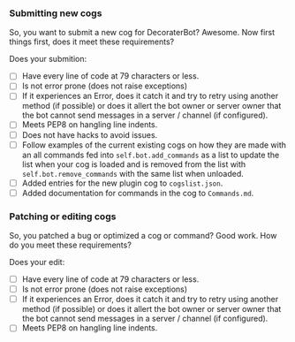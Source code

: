<!--
Remove any section(s) that does not apply to this pull request.
-->

### Submitting new cogs

So, you want to submit a new cog for DecoraterBot? Awesome. Now first things first, does it meet these requirements?

Does your submition:

- [ ] Have every line of code at 79 characters or less.
- [ ] Is not error prone (does not raise exceptions)
- [ ] If it experiences an Error, does it catch it and try to retry using another method (if possible) or does it allert the bot owner or server owner that the bot cannot send messages in a server / channel (if configured).
- [ ] Meets PEP8 on hangling line indents.
- [ ] Does not have hacks to avoid issues.
- [ ] Follow examples of the current existing cogs on how they are made with an all commands fed into ``self.bot.add_commands`` as a list to update the list when your cog is loaded and is removed from the list with ``self.bot.remove_commands`` with the same list when unloaded.
- [ ] Added entries for the new plugin cog to ``cogslist.json``.
- [ ] Added documentation for commands in the cog to ``Commands.md``.

### Patching or editing cogs

So, you patched a bug or optimized a cog or command? Good work. How do you meet these requirements?

Does your edit:

- [ ] Have every line of code at 79 characters or less.
- [ ] Is not error prone (does not raise exceptions)
- [ ] If it experiences an Error, does it catch it and try to retry using another method (if possible) or does it allert the bot owner or server owner that the bot cannot send messages in a server / channel (if configured).
- [ ] Meets PEP8 on hangling line indents.

<!--
And do not forget a brief description at what your new cog submission or Patched/edited cogs do here.
-->

